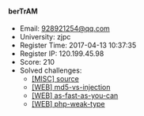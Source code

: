 #### berTrAM  

* Email: 928921254@qq.com  
* University: zjpc  
* Register Time: 2017-04-13 10:37:35  
* Register IP: 120.199.45.98  
* Score: 210  
* Solved challenges: 
  * [[MISC] source](https://github.com/SniperOJ/Challenges/blob/master/MISC/source.json)  
  * [[WEB] md5-vs-injection](https://github.com/SniperOJ/Challenges/blob/master/WEB/md5-vs-injection.json)  
  * [[WEB] as-fast-as-you-can](https://github.com/SniperOJ/Challenges/blob/master/WEB/as-fast-as-you-can.json)  
  * [[WEB] php-weak-type](https://github.com/SniperOJ/Challenges/blob/master/WEB/php-weak-type.json)  
